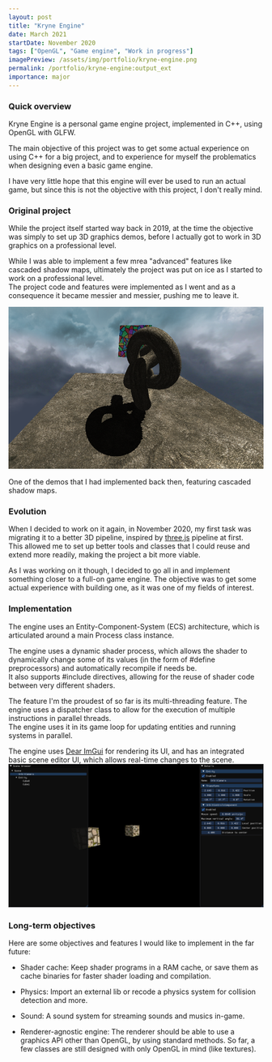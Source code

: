 ```yaml
---
layout: post
title: "Kryne Engine"
date: March 2021
startDate: November 2020
tags: ["OpenGL", "Game engine", "Work in progress"]
imagePreview: /assets/img/portfolio/kryne-engine.png
permalink: /portfolio/kryne-engine:output_ext
importance: major
---
```


### Quick overview

Kryne Engine is a personal game engine project, implemented in C++, using OpenGL with GLFW.

The main objective of this project was to get some actual experience on using C++ for a big project, 
and to experience for myself the problematics when designing even a basic game engine.

I have very little hope that this engine will ever be used to run an actual game, but since this is not 
the objective with this project, I don't really mind. 


### Original project

While the project itself started way back in 2019, at the time the objective was simply to set up 3D 
graphics demos, before I actually got to work in 3D graphics on a professional level.

While I was able to implement a few mrea "advanced" features like cascaded shadow maps, ultimately the
project was put on ice as I started to work on a professional level. <br>
The project code and features were implemented as I went and as a consequence it became messier and 
messier, pushing me to leave it.

![Cascaded shadow maps demo](/assets/img/portfolio/kryne-engine/csm.png)
<p class="font-italic text-center">
  One of the demos that I had implemented back then, featuring cascaded shadow maps.
</p>


### Evolution

When I decided to work on it again, in November 2020, my first task was migrating it to a better 3D
pipeline, inspired by [three.js](https://threejs.org) pipeline at first. <br>
This allowed me to set up better tools and classes that I could reuse and extend more readily, making
the project a bit more viable.

As I was working on it though, I decided to go all in and implement something closer to a full-on 
game engine. The objective was to get some actual experience with building one, as it was one of my
fields of interest.


### Implementation

The engine uses an Entity-Component-System (ECS) architecture, which is articulated around a main 
Process class instance.

The engine uses a dynamic shader process, which allows the shader to dynamically change some of its 
values (in the form of #define preprocessors) and automatically recompile if needs be. <br>
It also supports #include directives, allowing for the reuse of shader code between very different 
shaders.

The feature I'm the proudest of so far is its multi-threading feature. The engine uses a dispatcher
class to allow for the execution of multiple instructions in parallel threads. <br>
The engine uses it in its game loop for updating entities and running systems in parallel.

The engine uses [Dear ImGui](https://github.com/ocornut/imgui) for rendering its UI, and has an 
integrated basic scene editor UI, which allows real-time changes to the scene.
![Kryne Engine screenshot](/assets/img/portfolio/kryne-engine.png)


### Long-term objectives

Here are some objectives and features I would like to implement in the far future:

- Shader cache: Keep shader programs in a RAM cache, or save them as cache binaries for faster 
  shader loading and compilation.
  
- Physics: Import an external lib or recode a physics system for collision detection and more.

- Sound: A sound system for streaming sounds and musics in-game. 
  
- Renderer-agnostic engine: The renderer should be able to use a graphics API other than OpenGL, by 
  using standard methods. So far, a few classes are still designed with only OpenGL in mind (like 
  textures). 
